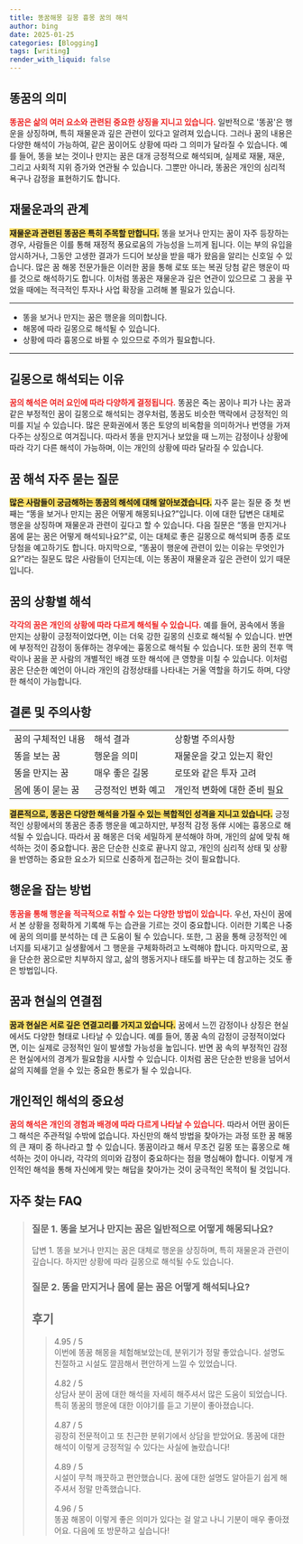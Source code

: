 ```yaml
---
title: 똥꿈해몽 길몽 흉몽 꿈의 해석
author: bing
date: 2025-01-25
categories: [Blogging]
tags: [writing]
render_with_liquid: false
---
```



<h2 id='똥꿈의 의미'>똥꿈의 의미</h2>

<p><b><span style="color: #ee2323;">똥꿈은 삶의 여러 요소와 관련된 중요한 상징을 지니고 있습니다.</span></b> 일반적으로 '똥꿈'은 행운을 상징하며, 특히 재물운과 깊은 관련이 있다고 알려져 있습니다. 그러나 꿈의 내용은 다양한 해석이 가능하여, 같은 꿈이어도 상황에 따라 그 의미가 달라질 수 있습니다. 예를 들어, 똥을 보는 것이나 만지는 꿈은 대개 긍정적으로 해석되며, 실제로 재물, 재운, 그리고 사회적 지위 증가와 연관될 수 있습니다. 그뿐만 아니라, 똥꿈은 개인의 심리적 욕구나 감정을 표현하기도 합니다.</p>

<h2 id='재물운과의 관계'>재물운과의 관계</h2>

<p><b><span style="background-color: #ffe066;">재물운과 관련된 똥꿈은 특히 주목할 만합니다.</span></b> 똥을 보거나 만지는 꿈이 자주 등장하는 경우, 사람들은 이를 통해 재정적 풍요로움의 가능성을 느끼게 됩니다. 이는 부의 유입을 암시하거나, 그동안 고생한 결과가 드디어 보상을 받을 때가 왔음을 알리는 신호일 수 있습니다. 많은 꿈 해몽 전문가들은 이러한 꿈을 통해 로또 또는 복권 당첨 같은 행운이 따를 것으로 해석하기도 합니다. 이처럼 똥꿈은 재물운과 깊은 연관이 있으므로 그 꿈을 꾸었을 때에는 적극적인 투자나 사업 확장을 고려해 볼 필요가 있습니다.</p>

<hr />

<ul>
    <li>똥을 보거나 만지는 꿈은 행운을 의미합니다.</li>
    <li>해몽에 따라 길몽으로 해석될 수 있습니다.</li>
    <li>상황에 따라 흉몽으로 바뀔 수 있으므로 주의가 필요합니다.</li>
</ul>

<hr />

<h2 id='길몽으로 해석되는 이유'>길몽으로 해석되는 이유</h2>

<p><b><span style="color: #ee2323;">꿈의 해석은 여러 요인에 따라 다양하게 결정됩니다.</span></b> 똥꿈은 죽는 꿈이나 피가 나는 꿈과 같은 부정적인 꿈이 길몽으로 해석되는 경우처럼, 똥꿈도 비슷한 맥락에서 긍정적인 의미를 지닐 수 있습니다. 많은 문화권에서 똥은 토양의 비옥함을 의미하거나 번영을 가져다주는 상징으로 여겨집니다. 따라서 똥을 만지거나 보았을 때 느끼는 감정이나 상황에 따라 각기 다른 해석이 가능하며, 이는 개인의 상황에 따라 달라질 수 있습니다.</p>

<h2 id='꿈 해석 자주 묻는 질문'>꿈 해석 자주 묻는 질문</h2>

<p><b><span style="background-color: #ffe066;">많은 사람들이 궁금해하는 똥꿈의 해석에 대해 알아보겠습니다.</span></b> 자주 묻는 질문 중 첫 번째는 “똥을 보거나 만지는 꿈은 어떻게 해몽되나요?”입니다. 이에 대한 답변은 대체로 행운을 상징하며 재물운과 관련이 깊다고 할 수 있습니다. 다음 질문은 “똥을 만지거나 몸에 묻는 꿈은 어떻게 해석되나요?”로, 이는 대체로 좋은 길몽으로 해석되며 종종 로또 당첨을 예고하기도 합니다. 마지막으로, “똥꿈이 행운에 관련이 있는 이유는 무엇인가요?”라는 질문도 많은 사람들이 던지는데, 이는 똥꿈이 재물운과 깊은 관련이 있기 때문입니다.</p>

<h2 id='꿈의 상황별 해석'>꿈의 상황별 해석</h2>

<p><b><span style="color: #ee2323;">각각의 꿈은 개인의 상황에 따라 다르게 해석될 수 있습니다.</span></b> 예를 들어, 꿈속에서 똥을 만지는 상황이 긍정적이었다면, 이는 더욱 강한 길몽의 신호로 해석될 수 있습니다. 반면에 부정적인 감정이 동伴하는 경우에는 흉몽으로 해석될 수 있습니다. 또한 꿈의 전후 맥락이나 꿈을 꾼 사람의 개별적인 배경 또한 해석에 큰 영향을 미칠 수 있습니다. 이처럼 꿈은 단순한 예언이 아니라 개인의 감정상태를 나타내는 거울 역할을 하기도 하며, 다양한 해석이 가능합니다.</p>

<h2 id='결론 및 주의사항'>결론 및 주의사항</h2>

<table>
    <tr>
        <td>꿈의 구체적인 내용</td>
        <td>해석 결과</td>
        <td>상황별 주의사항</td>
    </tr>
    <tr>
        <td>똥을 보는 꿈</td>
        <td>행운을 의미</td>
        <td>재물운을 갖고 있는지 확인</td>
    </tr>
    <tr>
        <td>똥을 만지는 꿈</td>
        <td>매우 좋은 길몽</td>
        <td>로또와 같은 투자 고려</td>
    </tr>
    <tr>
        <td>몸에 똥이 묻는 꿈</td>
        <td>긍정적인 변화 예고</td>
        <td>개인적 변화에 대한 준비 필요</td>
    </tr>
</table>

<p><b><span style="background-color: #ffe066;">결론적으로, 똥꿈은 다양한 해석을 가질 수 있는 복합적인 성격을 지니고 있습니다.</span></b> 긍정적인 상황에서의 똥꿈은 종종 행운을 예고하지만, 부정적 감정 동伴 시에는 흉몽으로 해석될 수 있습니다. 따라서 꿈 해몽은 더욱 세밀하게 분석해야 하며, 개인의 삶에 맞춰 해석하는 것이 중요합니다. 꿈은 단순한 신호로 끝나지 않고, 개인의 심리적 상태 및 상황을 반영하는 중요한 요소가 되므로 신중하게 접근하는 것이 필요합니다.</p>

<h2 id='행운을 잡는 방법'>행운을 잡는 방법</h2>

<p><b><span style="color: #ee2323;">똥꿈을 통해 행운을 적극적으로 취할 수 있는 다양한 방법이 있습니다.</span></b> 우선, 자신이 꿈에서 본 상황을 정확하게 기록해 두는 습관을 기르는 것이 중요합니다. 이러한 기록은 나중에 꿈의 의미를 분석하는 데 큰 도움이 될 수 있습니다. 또한, 그 꿈을 통해 긍정적인 에너지를 되새기고 실생활에서 그 행운을 구체화하려고 노력해야 합니다. 마지막으로, 꿈을 단순한 꿈으로만 치부하지 않고, 삶의 행동거지나 태도를 바꾸는 데 참고하는 것도 좋은 방법입니다.</p>

<h2 id='꿈과 현실의 연결점'>꿈과 현실의 연결점</h2>

<p><b><span style="background-color: #ffe066;">꿈과 현실은 서로 깊은 연결고리를 가지고 있습니다.</span></b> 꿈에서 느낀 감정이나 상징은 현실에서도 다양한 형태로 나타날 수 있습니다. 예를 들어, 똥꿈 속의 감정이 긍정적이었다면, 이는 실제로 긍정적인 일이 발생할 가능성을 높입니다. 반면 꿈 속의 부정적인 감정은 현실에서의 경계가 필요함을 시사할 수 있습니다. 이처럼 꿈은 단순한 반응을 넘어서 삶의 지혜를 얻을 수 있는 중요한 통로가 될 수 있습니다.</p>

<h2 id='개인적인 해석의 중요성'>개인적인 해석의 중요성</h2>

<p><b><span style="color: #ee2323;">꿈의 해석은 개인의 경험과 배경에 따라 다르게 나타날 수 있습니다.</span></b> 따라서 어떤 꿈이든 그 해석은 주관적일 수밖에 없습니다. 자신만의 해석 방법을 찾아가는 과정 또한 꿈 해몽의 큰 재미 중 하나라고 할 수 있습니다. 똥꿈이라고 해서 무조건 길몽 또는 흉몽으로 해석하는 것이 아니라, 각각의 의미와 감정이 중요하다는 점을 명심해야 합니다. 이렇게 개인적인 해석을 통해 자신에게 맞는 해답을 찾아가는 것이 궁극적인 목적이 될 것입니다.</p>


<h2 id='자주_찾는_FAQ'>자주 찾는 FAQ</h2>
<div itemscope="" itemtype="https://schema.org/FAQPage"> 
<blockquote> 
<div itemscope="" itemprop="mainEntity" itemtype="https://schema.org/Question"> 
<h3 itemprop="name">질문 1. 똥을 보거나 만지는 꿈은 일반적으로 어떻게 해몽되나요?</h3> 
<div itemscope="" itemprop="acceptedAnswer" itemtype="https://schema.org/Answer"> 
<span itemprop="text"> 
<p>답변 1. 똥을 보거나 만지는 꿈은 대체로 행운을 상징하며, 특히 재물운과 관련이 깊습니다. 하지만 상황에 따라 길몽으로 해석될 수도 있습니다.</p> 
</span> 
</div> 

</div> 
<div itemscope="" itemprop="mainEntity" itemtype="https://schema.org/Question"> 

<h3 itemprop="name">질문 2. 똥을 만지거나 몸에 묻는 꿈은 어떻게 해석되나요?</h3> 

<p><div items</p>
<h2 id='후기'>후기</h2>
<div itemscope itemtype="https://schema.org/Product">
  <blockquote>
  <div itemprop="review" itemscope itemtype="https://schema.org/Review">
      <div itemprop="reviewRating" itemscope itemtype="https://schema.org/Rating"> <span itemprop="ratingValue">4.95</span> / <span itemprop="bestRating">5</span> </div>
      <span itemprop="reviewBody">이번에 똥꿈 해몽을 체험해보았는데, 분위기가 정말 좋았습니다. 설명도 친절하고 시설도 깔끔해서 편안하게 느낄 수 있었습니다.</span>
  </div>
  <br>
  <div itemprop="review" itemscope itemtype="https://schema.org/Review">
      <div itemprop="reviewRating" itemscope itemtype="https://schema.org/Rating"> <span itemprop="ratingValue">4.82</span> / <span itemprop="bestRating">5</span> </div>
      <span itemprop="reviewBody">상담사 분이 꿈에 대한 해석을 자세히 해주셔서 많은 도움이 되었습니다. 특히 똥꿈의 행운에 대한 이야기를 듣고 기분이 좋아졌습니다.</span>
  </div>
  <br>
  <div itemprop="review" itemscope itemtype="https://schema.org/Review">
      <div itemprop="reviewRating" itemscope itemtype="https://schema.org/Rating"> <span itemprop="ratingValue">4.87</span> / <span itemprop="bestRating">5</span> </div>
      <span itemprop="reviewBody">굉장히 전문적이고 또 친근한 분위기에서 상담을 받았어요. 똥꿈에 대한 해석이 이렇게 긍정적일 수 있다는 사실에 놀랐습니다!</span>
  </div>
  <br>
  <div itemprop="review" itemscope itemtype="https://schema.org/Review">
      <div itemprop="reviewRating" itemscope itemtype="https://schema.org/Rating"> <span itemprop="ratingValue">4.89</span> / <span itemprop="bestRating">5</span> </div>
      <span itemprop="reviewBody">시설이 무척 깨끗하고 편안했습니다. 꿈에 대한 설명도 알아듣기 쉽게 해주셔서 정말 만족했습니다.</span>
  </div>
  <br>
  <div itemprop="review" itemscope itemtype="https://schema.org/Review">
      <div itemprop="reviewRating" itemscope itemtype="https://schema.org/Rating"> <span itemprop="ratingValue">4.96</span> / <span itemprop="bestRating">5</span> </div>
      <span itemprop="reviewBody">똥꿈 해몽이 이렇게 좋은 의미가 있다는 걸 알고 나니 기분이 매우 좋아졌어요. 다음에 또 방문하고 싶습니다!</span>
  </div>
  </blockquote>
</div>
